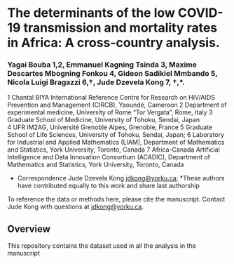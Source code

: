 # The determinants of the low COVID-19 transmission and mortality rates in Africa: A cross-country analysis.

### Yagai Bouba 1,2, Emmanuel Kagning Tsinda 3, Maxime Descartes Mbogning Fonkou 4, Gideon Sadikiel Mmbando 5, Nicola Luigi Bragazzi 6,†, Jude Dzevela Kong 7, †,*.
1 Chantal BIYA International Reference Centre for Research on HIV/AIDS Prevention and Management (CIRCB), Yaoundé, Cameroon
2 Department of experimental medicine, University of Rome “Tor Vergata”, Rome, Italy
3 Graduate School of Medicine, University of Tohoku, Sendai, Japan	
4 UFR IM2AG, Université Grenoble Alpes, Grenoble, France
5	Graduate School of Life Sciences, University of Tohoku, Sendai, Japan; 
6 Laboratory for Industrial and Applied Mathematics (LIAM), Department of Mathematics and Statistics, York University, Toronto, Canada
7 Africa-Canada Artificial Intelligence and Data Innovation Consortium (ACADIC), Department of Mathematics and Statistics, York University, Toronto, Canada

*	Correspondence
Jude Dzevela Kong 
jdkong@yorku.ca; 
†These authors have contributed equally to this work and share last authorship

To reference the data or methods here, please cite the manuscript. Contact Jude Kong with questions at jdkong@yorku.ca.

## Overview

This repository contains the dataset used in all the analysis in the manuscript 




